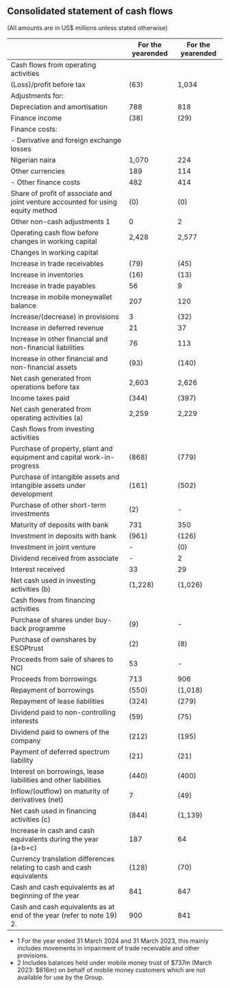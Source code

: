 ## Consolidated statement of cash flows

(All amounts are in US$ millions unless stated otherwise)

|                                                                                  | For the yearended   | For the yearended   |
|----------------------------------------------------------------------------------|---------------------|---------------------|
| Cash flows from operating activities                                             |                     |                     |
| (Loss)/profit before tax                                                         | (63)                | 1,034               |
| Adjustments for:                                                                 |                     |                     |
| Depreciation and amortisation                                                    | 788                 | 818                 |
| Finance income                                                                   | (38)                | (29)                |
| Finance costs:                                                                   |                     |                     |
| - Derivative and foreign exchange losses                                         |                     |                     |
| Nigerian naira                                                                   | 1,070               | 224                 |
| Other currencies                                                                 | 189                 | 114                 |
| - Other finance costs                                                            | 482                 | 414                 |
| Share of profit of associate and joint venture accounted for using equity method | (0)                 | (0)                 |
| Other non-cash adjustments 1                                                     | 0                   | 2                   |
| Operating cash flow before changes in working capital                            | 2,428               | 2,577               |
| Changes in working capital                                                       |                     |                     |
| Increase in trade receivables                                                    | (79)                | (45)                |
| Increase in inventories                                                          | (16)                | (13)                |
| Increase in trade payables                                                       | 56                  | 9                   |
| Increase in mobile moneywallet balance                                           | 207                 | 120                 |
| Increase/(decrease) in provisions                                                | 3                   | (32)                |
| Increase in deferred revenue                                                     | 21                  | 37                  |
| Increase in other financial and non-financial liabilities                        | 76                  | 113                 |
| Increase in other financial and non-financial assets                             | (93)                | (140)               |
| Net cash generated from operations before tax                                    | 2,603               | 2,626               |
| Income taxes paid                                                                | (344)               | (397)               |
| Net cash generated from operating activities (a)                                 | 2,259               | 2,229               |
| Cash flows from investing activities                                             |                     |                     |
| Purchase of property, plant and equipment and capital work-in-progress           | (868)               | (779)               |
| Purchase of intangible assets and intangible assets under development            | (161)               | (502)               |
| Purchase of other short-term investments                                         | (2)                 | -                   |
| Maturity of deposits with bank                                                   | 731                 | 350                 |
| Investment in deposits with bank                                                 | (961)               | (126)               |
| Investment in joint venture                                                      | -                   | (0)                 |
| Dividend received from associate                                                 | -                   | 2                   |
| Interest received                                                                | 33                  | 29                  |
| Net cash used in investing activities (b)                                        | (1,228)             | (1,026)             |
| Cash flows from financing activities                                             |                     |                     |
| Purchase of shares under buy-back programme                                      | (9)                 | -                   |
| Purchase of ownshares by ESOPtrust                                               | (2)                 | (8)                 |
| Proceeds from sale of shares to NCI                                              | 53                  | -                   |
| Proceeds from borrowings                                                         | 713                 | 906                 |
| Repayment of borrowings                                                          | (550)               | (1,018)             |
| Repayment of lease liabilities                                                   | (324)               | (279)               |
| Dividend paid to non-controlling interests                                       | (59)                | (75)                |
| Dividend paid to owners of the company                                           | (212)               | (195)               |
| Payment of deferred spectrum liability                                           | (21)                | (21)                |
| Interest on borrowings, lease liabilities and other liabilities                  | (440)               | (400)               |
| Inflow/(outflow) on maturity of derivatives (net)                                | 7                   | (49)                |
| Net cash used in financing activities (c)                                        | (844)               | (1,139)             |
| Increase in cash and cash equivalents during the year (a+b+c)                    | 187                 | 64                  |
| Currency translation differences relating to cash and cash equivalents           | (128)               | (70)                |
| Cash and cash equivalents as at beginning of the year                            | 841                 | 847                 |
| Cash and cash equivalents as at end of the year (refer to note 19) 2.            | 900                 | 841                 |

- 1  For the year ended 31 March 2024 and 31 March 2023, this mainly includes movements in impairment of trade receivable and other provisions.
- 2  Includes balances held under mobile money trust of $737m (March 2023: $616m) on behalf of mobile money customers which are not available for use by the Group.